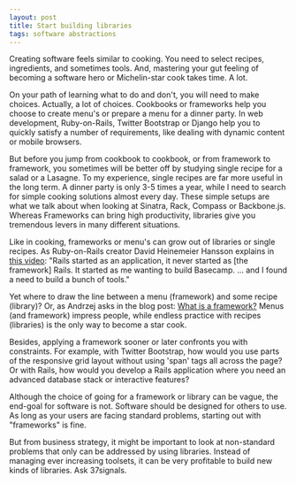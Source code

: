 ```yaml
---
layout: post
title: Start building libraries 
tags: software abstractions
---
```

Creating software feels similar to cooking. You need to select recipes, ingredients, and sometimes tools. And, mastering your gut feeling of becoming a software hero or Michelin-star cook takes time. A lot.

On your path of learning what to do and don't, you will need to make choices. Actually, a lot of choices. Cookbooks or frameworks help you choose to create menu's or prepare a menu for a dinner party. In web development, Ruby-on-Rails, Twitter Bootstrap or Django help you to quickly satisfy a number of requirements, like dealing with dynamic content or mobile browsers.

But before you jump from cookbook to cookbook, or from framework to framework, you sometimes will be better off by studying single recipe for a salad or a Lasagne. To my experience, single recipes are far more useful in the long term. A dinner party is only 3-5 times a year, while I need to search for simple cooking solutions almost every day. These simple setups are what we talk about when looking at Sinatra, Rack, Compass or Backbone.js. Whereas  Frameworks can bring high productivity, libraries give you tremendous levers in many different situations.

Like in cooking, frameworks or menu's can grow out of libraries or single recipes. As Ruby-on-Rails creator David Heinemeier Hansson explains in [this video](http://bigthink.com/videos/big-think-interview-with-david-heinemeier-hansson): "Rails started as an application, it never started as [the framework] Rails. It started as me wanting to build Basecamp. ... and I found a need to build a bunch of tools."

Yet where to draw the line between a menu (framework) and some recipe (library)? Or, as Andrzej asks in the blog post: [What is a framework?](http://andrzejonsoftware.blogspot.de/2012/12/what-is-framework.html) Menus (and framework) impress people, while endless practice with recipes (libraries) is the only way to become a star cook.

Besides, applying a framework sooner or later confronts you with constraints. For example, with Twitter Bootstrap, how would you use parts of the responsive grid layout without using 'span' tags all across the page? Or with Rails, how would you develop a Rails application where you need an advanced database stack or interactive features?

Although the choice of going for a framework or library can be vague, the end-goal for software is not. Software should be designed for others to use. As long as your users are facing standard problems, starting out with "frameworks" is fine. 

But from business strategy, it might be important to look at non-standard problems that only can be addressed by using libraries. Instead of managing ever increasing toolsets, it can be very profitable to build new kinds of libraries. Ask 37signals.
